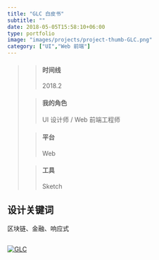```yaml
---
title: "GLC 白皮书"
subtitle: ""
date: 2018-05-05T15:58:10+06:00
type: portfolio
image: "images/projects/project-thumb-GLC.png"
category: ["UI","Web 前端"]
---
```


>> #### 时间线
>> 2018.2
>
>> #### 我的角色
>> UI 设计师 / Web 前端工程师
>
>> #### 平台
>> Web
>
>> #### 工具
>> Sketch

## 设计关键词
区块链、金融、响应式

##

[![GLC](/images/projects/GLC/glc-home_en.png)](http://terry.wang/demo/glc)



